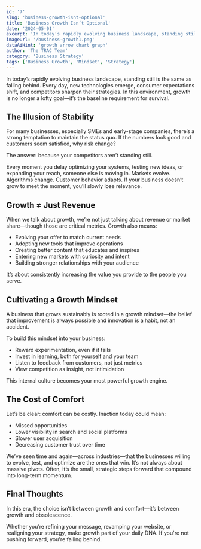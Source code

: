 ```yaml
---
id: '7'
slug: 'business-growth-isnt-optional'
title: 'Business Growth Isn’t Optional'
date: '2024-05-01'
excerpt: 'In today’s rapidly evolving business landscape, standing still is the same as falling behind.'
imageUrl: '/business-growth1.png'
dataAiHint: 'growth arrow chart graph'
author: 'The TRAC Team'
category: 'Business Strategy'
tags: ['Business Growth', 'Mindset', 'Strategy']
---
```


In today’s rapidly evolving business landscape, standing still is the same as falling behind. Every day, new technologies emerge, consumer expectations shift, and competitors sharpen their strategies. In this environment, growth is no longer a lofty goal—it’s the baseline requirement for survival.

## The Illusion of Stability

For many businesses, especially SMEs and early-stage companies, there’s a strong temptation to maintain the status quo. If the numbers look good and customers seem satisfied, why risk change?

The answer: because your competitors aren’t standing still.

Every moment you delay optimizing your systems, testing new ideas, or expanding your reach, someone else is moving in. Markets evolve. Algorithms change. Customer behavior adapts. If your business doesn’t grow to meet the moment, you’ll slowly lose relevance.

## Growth ≠ Just Revenue

When we talk about growth, we’re not just talking about revenue or market share—though those are critical metrics. Growth also means:

*   Evolving your offer to match current needs
*   Adopting new tools that improve operations
*   Creating better content that educates and inspires
*   Entering new markets with curiosity and intent
*   Building stronger relationships with your audience

It’s about consistently increasing the value you provide to the people you serve.

## Cultivating a Growth Mindset

A business that grows sustainably is rooted in a growth mindset—the belief that improvement is always possible and innovation is a habit, not an accident.

To build this mindset into your business:

*   Reward experimentation, even if it fails
*   Invest in learning, both for yourself and your team
*   Listen to feedback from customers, not just metrics
*   View competition as insight, not intimidation

This internal culture becomes your most powerful growth engine.

## The Cost of Comfort

Let’s be clear: comfort can be costly. Inaction today could mean:

*   Missed opportunities
*   Lower visibility in search and social platforms
*   Slower user acquisition
*   Decreasing customer trust over time

We’ve seen time and again—across industries—that the businesses willing to evolve, test, and optimize are the ones that win. It’s not always about massive pivots. Often, it’s the small, strategic steps forward that compound into long-term momentum.

## Final Thoughts

In this era, the choice isn’t between growth and comfort—it’s between growth and obsolescence.

Whether you’re refining your message, revamping your website, or realigning your strategy, make growth part of your daily DNA. If you're not pushing forward, you're falling behind.